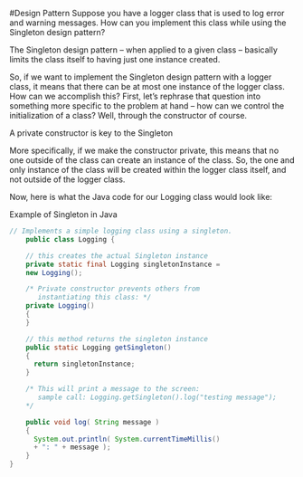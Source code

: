 #Design Pattern
Suppose you have a logger class that is used to log error and warning messages. How can you implement this class while using the Singleton design pattern?

The Singleton design pattern – when applied to a given class – basically limits the class itself to having just one instance created.

So, if we want to implement the Singleton design pattern with a logger class, it means that there can be at most one instance of the logger class. How can we accomplish this? First, let’s rephrase that question into something more specific to the problem at hand – how can we control the initialization of a class? Well, through the constructor of course.

A private constructor is key to the Singleton

More specifically, if we make the constructor private, this means that no one outside of the class can create an instance of the class. So, the one and only instance of the class will be created within the logger class itself, and not outside of the logger class.

Now, here is what the Java code for our Logging class would look like:

Example of Singleton in Java

```java
// Implements a simple logging class using a singleton.
	public class Logging {

	// this creates the actual Singleton instance
	private static final Logging singletonInstance =
	new Logging();

	/* Private constructor prevents others from
	   instantiating this class: */
	private Logging()
	{
	}

	// this method returns the singleton instance
	public static Logging getSingleton()
	{
	  return singletonInstance;
	}

	/* This will print a message to the screen:
	   sample call: Logging.getSingleton().log("testing message");
	*/

	public void log( String message )
	{
	  System.out.println( System.currentTimeMillis()
	  + ": " + message );
	}
}
```
